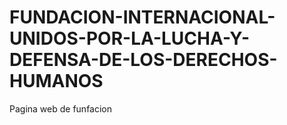 # FUNDACION-INTERNACIONAL-UNIDOS-POR-LA-LUCHA-Y-DEFENSA-DE-LOS-DERECHOS-HUMANOS
Pagina web de funfacion
